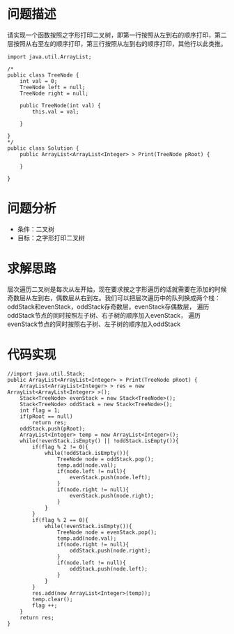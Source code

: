 # 问题描述
请实现一个函数按照之字形打印二叉树，即第一行按照从左到右的顺序打印，第二层按照从右至左的顺序打印，第三行按照从左到右的顺序打印，其他行以此类推。

```
import java.util.ArrayList;

/*
public class TreeNode {
    int val = 0;
    TreeNode left = null;
    TreeNode right = null;

    public TreeNode(int val) {
        this.val = val;

    }

}
*/
public class Solution {
    public ArrayList<ArrayList<Integer> > Print(TreeNode pRoot) {

    }

}
```
# 问题分析
- 条件：二叉树
- 目标：之字形打印二叉树

# 求解思路
层次遍历二叉树是每次从左开始，现在要求按之字形遍历的话就需要在添加的时候奇数层从左到右，偶数层从右到左。我们可以把层次遍历中的队列换成两个栈：oddStack和evenStack，oddStack存奇数层，evenStack存偶数层，
遍历oddStack节点的同时按照左子树、右子树的顺序加入evenStack，
遍历evenStack节点的同时按照右子树、左子树的顺序加入oddStack

# 代码实现

```
//import java.util.Stack;
public ArrayList<ArrayList<Integer> > Print(TreeNode pRoot) {
    ArrayList<ArrayList<Integer> > res = new ArrayList<ArrayList<Integer> >();
    Stack<TreeNode> evenStack = new Stack<TreeNode>();
    Stack<TreeNode> oddStack = new Stack<TreeNode>();
    int flag = 1;
    if(pRoot == null)
        return res;
    oddStack.push(pRoot);
    ArrayList<Integer> temp = new ArrayList<Integer>();
    while(!evenStack.isEmpty() || !oddStack.isEmpty()){
        if(flag % 2 != 0){
            while(!oddStack.isEmpty()){
                TreeNode node = oddStack.pop();
                temp.add(node.val);
                if(node.left != null){
                    evenStack.push(node.left);
                }
                if(node.right != null){
                    evenStack.push(node.right);
                }
            }
        }
        if(flag % 2 == 0){
            while(!evenStack.isEmpty()){
                TreeNode node = evenStack.pop();
                temp.add(node.val);
                if(node.right != null){
                    oddStack.push(node.right);
                }
                if(node.left != null){
                    oddStack.push(node.left);
                }
            }
        }
        res.add(new ArrayList<Integer>(temp));
        temp.clear();
        flag ++;
    }
    return res;
}
```
